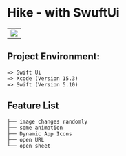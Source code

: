 
  
# Hike - with SwuftUi
<table>
  <tr>
    <td>
      <img src="https://github.com/monirhelalee/hike_app_with_swiftUi/blob/main/hike/Assets.xcassets/gif/Hike-AppPreview.dataset/Hike-AppPreview.gif"> 
    </td>
  </tr>
</table>

## Project Environment:
```
=> Swift Ui 
=> Xcode (Version 15.3)
=> Swift (Version 5.10)
```


## Feature List
```
├── image changes randomly
├── some animation
├── Dynamic App Icons
├── open URL
└── open sheet
```

